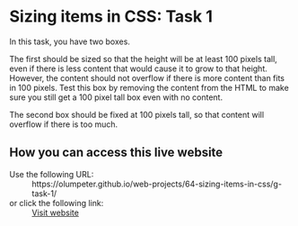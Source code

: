 # Sizing items in CSS: Task 1

In this task, you have two boxes. 
    
The first should be sized so that the height will be at least 100 pixels tall, even if there is less content that would cause it to grow to that height. However, the content should not overflow if there is more content than fits in 100 pixels. Test this box by removing the content from the HTML to make sure you still get a 100 pixel tall box even with no content.

The second box should be fixed at 100 pixels tall, so that content will overflow if there is too much.

## How you can access this live website

<dl>
  Use the following URL:
  <dd>
    https://olumpeter.github.io/web-projects/64-sizing-items-in-css/g-task-1/
  </dd>
  or click the following link:
  <dd>
    <a href="https://olumpeter.github.io/web-projects/64-sizing-items-in-css/g-task-1/">Visit website</a>
  </dd>
</dl>
